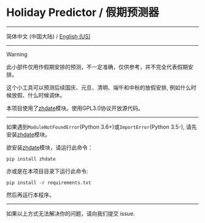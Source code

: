 # Holiday Predictor / 假期预测器

***

简体中文 (中国大陆) / [English (US)](./README_en_us.md)

***

> [!WARNING]
> 此小部件仅用作假期安排的预测，不一定准确，仅供参考，并不完全代表假期安排。

这个小工具可以预测后续国庆、元旦、清明、端午和中秋的放假安排, 例如什么时候放假、什么时候调休。

本项目使用了[zhdate](https://github.com/CutePandaSh/zhdate)模块。使用GPL3.0协议开放源代码。

***

如果遇到`ModuleNotFoundError`(Python 3.6+)或`ImportError`(Python 3.5-), 请先安装[zhdate](https://github.com/CutePandaSh/zhdate)模块。

欲安装[zhdate](https://github.com/CutePandaSh/zhdate)模块，请运行此命令：


```
pip install zhdate
```

亦或是在本项目目录下运行此命令:

```
pip install -r requirements.txt
```

然后再运行本程序。

***

如果以上方式无法解决你的问题，请向我们提交 issue.
